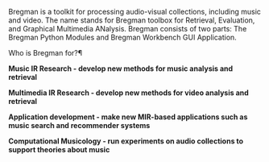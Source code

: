 Bregman is a toolkit for processing audio-visual collections, including music and video. The name stands for Bregman toolbox for Retrieval, Evaluation, and Graphical Multimedia ANalysis. Bregman consists of two parts: The Bregman Python Modules and Bregman Workbench GUI Application.

Who is Bregman for?¶

**Music IR Research - develop new methods for music analysis and retrieval**

**Multimedia IR Research - develop new methods for video analysis and retrieval**

**Application development - make new MIR-based applications such as music search and recommender systems**

**Computational Musicology - run experiments on audio collections to support theories about music**


